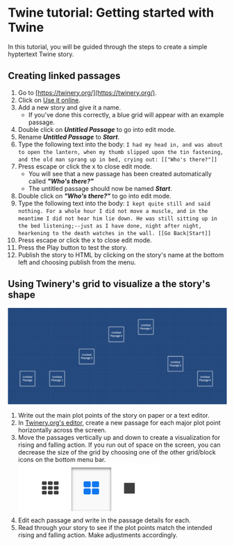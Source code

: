# Twine tutorial: Getting started with Twine

In this tutorial, you will be guided through the steps to create a simple hyptertext Twine story.

## Creating linked passages

1. Go to [https://twinery.org/](https://twinery.org/).
2. Click on [Use it online](https://twinery.org/2/).
3. Add a new story and give it a name.
   * If you've done this correctly, a blue grid will appear with an example passage.
4. Double click on _**Untitled Passage**_ to go into edit mode.
5. Rename _**Untitled Passage**_ to _**Start**_.
6. Type the following text into the body: `I had my head in, and was about to open the lantern, when my thumb slipped upon the tin fastening, and the old man sprang up in bed, crying out: [["Who's there?"]]`
7. Press escape or click the x to close edit mode.
   * You will see that a new passage has been created automatically called _**"Who's there?"**_
   * The untitled passage should now be named _**Start**_.
8. Double click on _**"Who's there?"**_ to go into edit mode.
9. Type the following text into the body: `I kept quite still and said nothing. For a whole hour I did not move a muscle, and in the meantime I did not hear him lie down. He was still sitting up in the bed listening;--just as I have done, night after night, hearkening to the death watches in the wall. [[Go Back|Start]]`
10. Press escape or click the x to close edit mode.
11. Press the Play button to test the story.
12. Publish the story to HTML by clicking on the story's name at the bottom left and choosing publish from the menu.

## Using Twinery's grid to visualize a the story's shape

![Twinery grid plot arc](twinery-grid-plot.png)

1. Write out the main plot points of the story on paper or a text editor.
2. In [Twinery.org's editor](https://twinery.org), create a new passage for each major plot point horizontally across the screen.
3. Move the passages vertically up and down to create a visualization for rising and falling action. If you run out of space on the screen, you can decrease the size of the grid by choosing one of the other grid/block icons on the bottom menu bar.  
   ![twine grid buttons](twinery-btns.png)  
4. Edit each passage and write in the passage details for each.
5. Read through your story to see if the plot points match the intended rising and falling action. Make adjustments accordingly.



